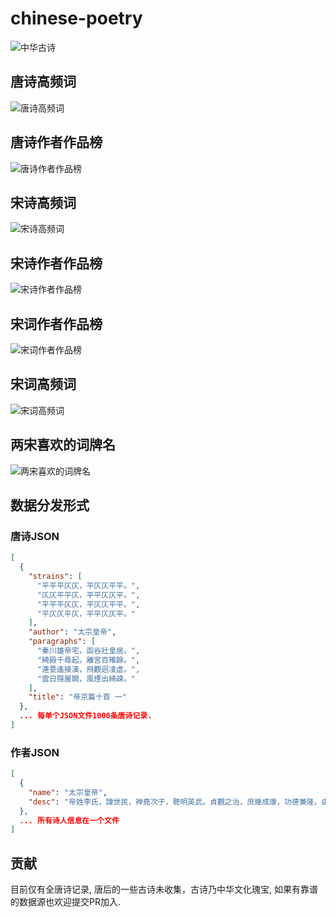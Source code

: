 # chinese-poetry

![中华古诗](https://raw.githubusercontent.com/jackeyGao/chinese-poetry/master/images/full-tang-poetry.png "中华古诗")

## 唐诗高频词

![唐诗高频词](https://raw.githubusercontent.com/jackeyGao/chinese-poetry/master/images/tang_text_topK.png "唐诗高频词")

## 唐诗作者作品榜

![唐诗作者作品榜](https://raw.githubusercontent.com/jackeyGao/chinese-poetry/master/images/tang_author_topK.png "唐诗作者作品榜")

## 宋诗高频词

![宋诗高频词](https://raw.githubusercontent.com/jackeyGao/chinese-poetry/master/images/song_text_topK.png "宋诗高频词")

## 宋诗作者作品榜

![宋诗作者作品榜](https://raw.githubusercontent.com/jackeyGao/chinese-poetry/master/images/song_author_topK.png "宋诗作者作品榜")

## 宋词作者作品榜

![宋词作者作品榜](https://raw.githubusercontent.com/jackeyGao/chinese-poetry/master/images/ci_author_topK.png "宋词作者作品榜")

## 宋词高频词

![宋词高频词](https://raw.githubusercontent.com/jackeyGao/chinese-poetry/master/images/ci_words_topK.png)

## 两宋喜欢的词牌名

![两宋喜欢的词牌名](https://raw.githubusercontent.com/jackeyGao/chinese-poetry/master/images/ci_rhythmic_topK.png)


## 数据分发形式

### 唐诗JSON

```json
[
  {
    "strains": [
      "平平平仄仄，平仄仄平平。",
      "仄仄平平仄，平平仄仄平。",
      "平平平仄仄，平仄仄平平。",
      "平仄仄平仄，平平仄仄平。"
    ],
    "author": "太宗皇帝",
    "paragraphs": [
      "秦川雄帝宅，函谷壯皇居。",
      "綺殿千尋起，離宮百雉餘。",
      "連甍遙接漢，飛觀迥凌虛。",
      "雲日隱層闕，風煙出綺疎。"
    ],
    "title": "帝京篇十首 一"
  },
  ... 每单个JSON文件1000条唐诗记录.
]
```
### 作者JSON

```json
[
  {
    "name": "太宗皇帝",
    "desc": "帝姓李氏，諱世民，神堯次子，聰明英武。貞觀之治，庶幾成康，功德兼隆。由漢以來，未之有也。而銳情經術， >初建秦邸，即開文學館，召名儒十八人爲學士。既即位，殿左置弘文館，悉引內學士，番宿更休。聽朝之間，則與討論典籍，雜以文詠。或日昃夜艾，未嘗少怠。詩筆草隸，卓越前古。至於天文秀發，沈麗高朗，有唐三百年風雅之盛，帝實有以啓之焉。在位二十四年，諡曰文。集四十卷。館閣書目，詩一卷，六十九首。今編詩一卷。"
  },
  ... 所有诗人信息在一个文件
]
```


## 贡献

目前仅有全唐诗记录, 唐后的一些古诗未收集，古诗乃中华文化瑰宝, 如果有靠谱的数据源也欢迎提交PR加入.  

